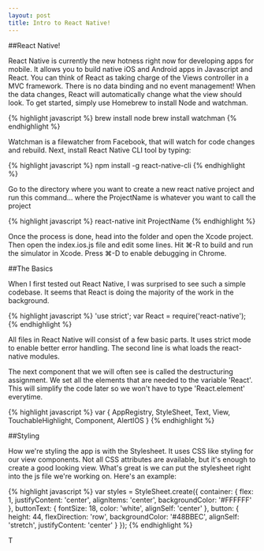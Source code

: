 ```yaml
---
layout: post
title: Intro to React Native!
---
```


##React Native!
<p>React Native is currently the new hotness right now for developing apps for mobile. It allows you to build native iOS and Android apps in Javascript and React. You can think of React as taking charge of the Views controller in a MVC framework. There is no data binding and no event management! When the data changes, React will automatically change what the view should look. To get started, simply use Homebrew to install Node and watchman.</p>

{% highlight javascript %}
brew install node
brew install watchman
{% endhighlight %}

<p>Watchman is a filewatcher from Facebook, that will watch for code changes and rebuild. Next, install React Native CLI tool by typing: </p>

{% highlight javascript %}
npm install -g react-native-cli
{% endhighlight %}

<p>Go to the directory where you want to create a new react native project and run this command... where the ProjectName is whatever you want to call the project</p>

{% highlight javascript %}
react-native init ProjectName
{% endhighlight %}

<p>Once the process is done, head into the folder and open the Xcode project.
Then open the index.ios.js file and edit some lines. Hit ⌘-R to build and run the simulator in Xcode. Press ⌘-D to enable debugging in Chrome.</p>

##The Basics
<p>When I first tested out React Native, I was surprised to see such a simple codebase. It seems that React is doing the majority of the work in the background.</p>

{% highlight javascript %}
'use strict';
var React = require('react-native');
{% endhighlight %}

<p>All files in React Native will consist of a few basic parts. It uses strict mode to enable better error handling. The second line is what loads the react-native modules.</p>

<p>The next component that we will often see is called the destructuring assignment. We set all the elements that are needed to the variable 'React'. This will simplify the code later so we won't have to type 'React.element' everytime.</p>

{% highlight javascript %}
var {
	AppRegistry,
  StyleSheet,
  Text,
  View,
  TouchableHighlight,
  Component,
  AlertIOS
}
{% endhighlight %}

##Styling
<p>How we're styling the app is with the Stylesheet. It uses CSS like styling for our view components. Not all CSS attributes are available, but it's enough to create a good looking view. What's great is we can put the stylesheet right into the js file we're working on. Here's an example:</p>

{% highlight javascript %}
var styles = StyleSheet.create({
  container: {
    flex: 1,
    justifyContent: 'center',
    alignItems: 'center',
    backgroundColor: '#FFFFFF'
  },
  buttonText: {
    fontSize: 18,
    color: 'white',
    alignSelf: 'center'
  },
  button: {
    height: 44,
    flexDirection: 'row',
    backgroundColor: '#48BBEC',
    alignSelf: 'stretch',
    justifyContent: 'center'
  }
});
{% endhighlight %}

T








